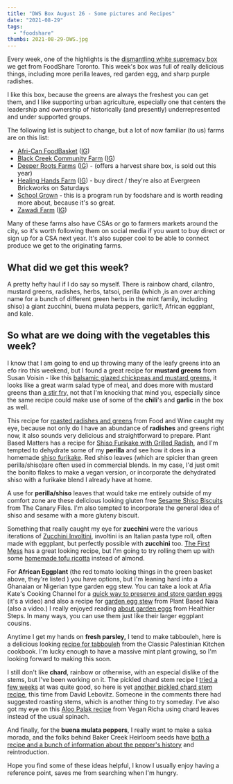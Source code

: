 ```yaml
---
title: "DWS Box August 26 - Some pictures and Recipes"
date: "2021-08-29"
tags:
  - "foodshare"
thumbs: 2021-08-29-DWS.jpg
---
```


Every week, one of the highlights is the [dismantling white supremacy box](https://goodfoodbox.foodshare.net/collections/organic/products/large-food-justice-box) we get from FoodShare Toronto. This week's box was full of really delicious things, including more perilla leaves, red garden egg, and sharp purple radishes.

I like this box, because the greens are always the freshest you can get them, and I like supporting urban agriculture, especially one that centers the leadership and ownership of historically (and presently) underrepresented and under supported groups.

The following list is subject to change, but a lot of now familiar (to us) farms are on this list:

- [Afri-Can FoodBasket](https://africanfoodbasket.ca/) ([IG](https://www.instagram.com/africanfoodbskt/))
- [Black Creek Community Farm](https://www.blackcreekfarm.ca/) ([IG](https://www.instagram.com/blackcreekcommunityfarm/))
- [Deeper Roots Farms](https://deeperrootsfarms.com/) ([IG](https://www.instagram.com/deeperrootsfarm/)) - (offers a harvest share box, is sold out this year)
- [Healing Hands Farm](https://www.healinghandsfarm.com/about) ([IG](https://www.instagram.com/healinghandsfarm/)) - buy direct / they're also at Evergreen Brickworks on Saturdays
- [School Grown](https://foodshare.net/program/schoolgrown/) - this is a program run by foodshare and is worth reading more about, because it's so great.
- [Zawadi Farm](https://zawadi.farm/) ([IG](https://www.instagram.com/zawadifarm/))

Many of these farms also have CSAs or go to farmers markets around the city, so it's worth following them on social media if you want to buy direct or sign up for a CSA next year. It's also supper cool to be able to connect produce we get to the originating farms.

## What did we get this week?

A pretty hefty haul if I do say so myself. There is rainbow chard, cilantro, mustard greens, radishes, herbs, tatsoi, perilla (which ,is an over arching name for a bunch of different green herbs in the mint family, including shiso) a giant zucchini, buena mulata peppers, garlic!!, African eggplant, and kale.

## So what are we doing with the vegetables this week?

I know that I am going to end up throwing many of the leafy greens into an efo riro this weekend, but I found a great recipe for **mustard greens** from Susan Voisin - like this [balsamic glazed chickpeas and mustard greens](https://blog.fatfreevegan.com/2009/07/balsamic-glazed-chickpeas-and-mustard.html), it looks like a great warm salad type of meal, and does more with mustard greens than [a stir fry,](https://thewoksoflife.com/chinese-mustard-greens/) not that I'm knocking that mind you, especially since the same recipe could make use of some of the **chili**'s and **garlic** in the box as well.

This recipe for [roasted radishes and greens](https://www.foodandwine.com/recipes/roasted-radishes-radish-greens) from Food and Wine caught my eye, because not only do I have an abundance of **radishes** and greens right now, it also sounds very delicious and straightforward to prepare. Plant Based Matters has a recipe for [Shiso Furikake with Grilled Radish](https://plantbasedmatters.net/shiso-furikake-rice-with-grilled-radish/), and I'm tempted to dehydrate some of my **perilla** and see how it does in a homemade [shiso furikake](http://wildgreensandsardines.com/2015/06/shiso-furikake-2.html). Red shiso leaves (which are spicier than green perilla/shiso)are often used in commercial blends. In my case, I'd just omit the bonito flakes to make a vegan version, or incorporate the dehydrated shiso with a furikake blend I already have at home.

A use for **perilla/shiso** leaves that would take me entirely outside of my comfort zone are these delicious looking gluten free [Sesame Shiso Biscuits](http://www.thecanaryfiles.com/2012/01/ratio-rally-vegan-sesame-shiso-biscuits.html) from The Canary Files. I'm also tempted to incorporate the general idea of shiso and sesame with a more gluteny biscuit.

Something that really caught my eye for **zucchini** were the various iterations of [Zucchini Involtini,](https://biancazapatka.com/en/zucchini-involtini-rolls/) involtini is an Italian pasta type roll, often made with eggplant, but perfectly possible with **zucchini** too. [The First Mess](https://thefirstmess.com/2019/07/31/zucchini-involtini-almond-ricotta-recipe/) has a great looking recipe, but I'm going to try rolling them up with some [homemade tofu ricotta](https://www.nourishedbycaroline.ca/the-easiest-vegan-tofu-ricotta/) instead of almond.

For **African Eggplant** (the red tomato looking things in the green basket above, they're listed ) you have options, but I'm leaning hard into a Ghanaian or Nigerian type garden egg stew. You can take a look at Afia Kate's Cooking Channel for a [quick way to preserve and store garden eggs](https://www.youtube.com/watch?v=e7MlJDRZn8Y) (it's a video) and also a recipe for [garden egg stew](https://www.youtube.com/watch?v=kbeeeW1bnJc&t=11s) from Plant Based Naia (also a video.) I really enjoyed reading [about garden eggs](https://healthiersteps.com/garden-egg/) from Healthier Steps. In many ways, you can use them just like their larger eggplant cousins.

Anytime I get my hands on **fresh parsley,** I tend to make tabbouleh, here is a delicious looking [recipe for tabbouleh](https://app.ckbk.com/recipe/clas68442c01s001r023/tabbouleh) from the Classic Palestinian Kitchen cookbook. I'm lucky enough to have a massive mint plant growing, so I'm looking forward to making this soon.

I still don't like **chard**, rainbow or otherwise, with an especial dislike of the stems, but I've been working on it. The pickled chard stem recipe I [tried a few weeks](https://meshell.ca/blog/foodshare-dismantling-white-supremacy-box/) at was quite good, so here is yet [another pickled chard stem recipe](https://www.davidlebovitz.com/pickled-chard-stems-swiss-recipe/), this time from David Lebovitz. Someone in the comments there had suggested roasting stems, which is another thing to try someday. I've also got my eye on this [Aloo Palak recipe](https://www.veganricha.com/potato-spinach-or-rainbow-chard-stir/) from Vegan Richa using chard leaves instead of the usual spinach.

And finally, for the **buena mulata peppers**, I really want to make a salsa morada, and the folks behind Baker Creek Heirloom seeds have [both a recipe and a bunch of information about the pepper's history](https://www.rareseeds.com/blog/post/presenting-prodigious-purple-pippen-peppers) and reintroduction.

Hope you find some of these ideas helpful, I know I usually enjoy having a reference point, saves me from searching when I'm hungry.
